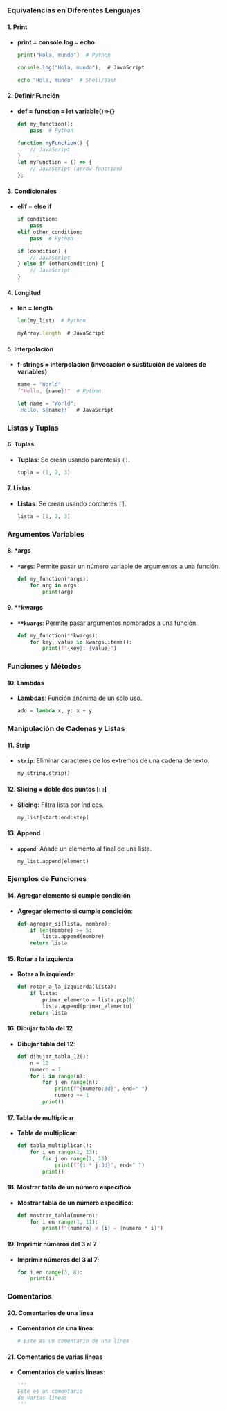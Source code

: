 

### Equivalencias en Diferentes Lenguajes

#### 1. Print
- **print = console.log = echo**
    ```python
    print("Hola, mundo")  # Python
    ```
    ```javascript
    console.log("Hola, mundo");  # JavaScript
    ```
    ```sh
    echo "Hola, mundo"  # Shell/Bash
    ```

#### 2. Definir Función
- **def = function = let variable()=>{}**
    ```python
    def my_function():
        pass  # Python
    ```
    ```javascript
    function myFunction() {
        // JavaScript
    }
    let myFunction = () => {
        // JavaScript (arrow function)
    };
    ```

#### 3. Condicionales
- **elif = else if**
    ```python
    if condition:
        pass
    elif other_condition:
        pass  # Python
    ```
    ```javascript
    if (condition) {
        // JavaScript
    } else if (otherCondition) {
        // JavaScript
    }
    ```

#### 4. Longitud
- **len = length**
    ```python
    len(my_list)  # Python
    ```
    ```javascript
    myArray.length  # JavaScript
    ```

#### 5. Interpolación
- **f-strings = interpolación (invocación o sustitución de valores de variables)**
    ```python
    name = "World"
    f"Hello, {name}!"  # Python
    ```
    ```javascript
    let name = "World";
    `Hello, ${name}!`  # JavaScript
    ```

### Listas y Tuplas

#### 6. Tuplas
- **Tuplas**: Se crean usando paréntesis `()`.
    ```python
    tupla = (1, 2, 3)
    ```

#### 7. Listas
- **Listas**: Se crean usando corchetes `[]`.
    ```python
    lista = [1, 2, 3]
    ```

### Argumentos Variables

#### 8. *args
- **`*args`**: Permite pasar un número variable de argumentos a una función.
    ```python
    def my_function(*args):
        for arg in args:
            print(arg)
    ```

#### 9. **kwargs
- **`**kwargs`**: Permite pasar argumentos nombrados a una función.
    ```python
    def my_function(**kwargs):
        for key, value in kwargs.items():
            print(f"{key}: {value}")
    ```

### Funciones y Métodos

#### 10. Lambdas
- **Lambdas**: Función anónima de un solo uso.
    ```python
    add = lambda x, y: x + y
    ```

### Manipulación de Cadenas y Listas

#### 11. Strip
- **`strip`**: Eliminar caracteres de los extremos de una cadena de texto.
    ```python
    my_string.strip()
    ```

#### 12. Slicing = doble dos puntos [: :]
- **Slicing**: Filtra lista por índices.
    ```python
    my_list[start:end:step]
    ```

#### 13. Append
- **`append`**: Añade un elemento al final de una lista.
    ```python
    my_list.append(element)
    ```

### Ejemplos de Funciones

#### 14. Agregar elemento si cumple condición
- **Agregar elemento si cumple condición**:
    ```python
    def agregar_si(lista, nombre):
        if len(nombre) >= 5:
            lista.append(nombre)
        return lista
    ```

#### 15. Rotar a la izquierda
- **Rotar a la izquierda**:
    ```python
    def rotar_a_la_izquierda(lista):
        if lista:
            primer_elemento = lista.pop(0)
            lista.append(primer_elemento)
        return lista
    ```

#### 16. Dibujar tabla del 12
- **Dibujar tabla del 12**:
    ```python
    def dibujar_tabla_12():
        n = 12
        numero = 1
        for i in range(n):
            for j en range(n):
                print(f"{numero:3d}", end=" ")
                numero += 1
            print()
    ```

#### 17. Tabla de multiplicar
- **Tabla de multiplicar**:
    ```python
    def tabla_multiplicar():
        for i en range(1, 13):
            for j en range(1, 13):
                print(f"{i * j:3d}", end=" ")
            print()
    ```

#### 18. Mostrar tabla de un número específico
- **Mostrar tabla de un número específico**:
    ```python
    def mostrar_tabla(numero):
        for i en range(1, 11):
            print(f"{numero} x {i} = {numero * i}")
    ```

#### 19. Imprimir números del 3 al 7
- **Imprimir números del 3 al 7**:
    ```python
    for i en range(3, 8):
        print(i)
    ```

### Comentarios

#### 20. Comentarios de una línea
- **Comentarios de una línea**:
    ```python
    # Este es un comentario de una línea
    ```

#### 21. Comentarios de varias líneas
- **Comentarios de varias líneas**:
    ```python
    '''
    Este es un comentario
    de varias líneas
    '''
    ```

